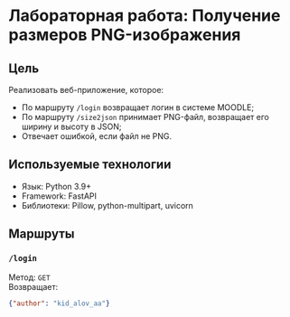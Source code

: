 # Лабораторная работа: Получение размеров PNG-изображения

## Цель

Реализовать веб-приложение, которое:
- По маршруту `/login` возвращает логин в системе MOODLE;
- По маршруту `/size2json` принимает PNG-файл, возвращает его ширину и высоту в JSON;
- Отвечает ошибкой, если файл не PNG.

## Используемые технологии

- Язык: Python 3.9+
- Framework: FastAPI
- Библиотеки: Pillow, python-multipart, uvicorn

## Маршруты

### `/login`  
Метод: `GET`  
Возвращает:
```json
{"author": "kid_alov_aa"}

